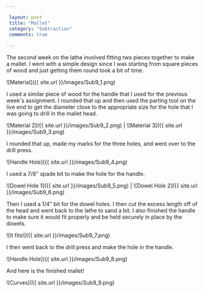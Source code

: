 ```yaml
---

 layout: post
 title: "Mallet"
 category: "Subtraction"
 comments: true
 
---
```


The second week on the lathe involved fitting two pieces together to make a mallet. I went with a simple design since I was starting from square pieces of wood and just getting them round took a bit of time.

![Material]({{ site.url }}/images/Sub9_1.png)

I used a similar piece of wood for the handle that I used for the previous week's assignment. I rounded that up and then used the parting tool on the live end to get the diameter close to the appropriate size for the hole that I was going to drill in the mallet head. 

![Material 2]({{ site.url }}/images/Sub9_2.png) | ![Material 3]({{ site.url }}/images/Sub9_3.png)

I rounded that up, made my marks for the three holes, and went over to the drill press.

![Handle Hole]({{ site.url }}/images/Sub9_4.png)

I used a 7/8" spade bit to make the hole for the handle.

![Dowel Hole 1]({{ site.url }}/images/Sub9_5.png) | ![Dowel Hole 2]({{ site.url }}/images/Sub9_6.png)

Then I used a 1/4" bit for the dowel holes. I then cut the excess length off of the head and went back to the lathe to sand a bit. I also finished the handle to make sure it would fit properly and be held securely in place by the dowels. 

![It fits!]({{ site.url }}/images/Sub9_7.png)

I then went back to the drill press and make the hole in the handle.

![Handle Hole]({{ site.url }}/images/Sub9_8.png)

And here is the finished mallet! 

![Curves]({{ site.url }}/images/Sub9_9.png)
